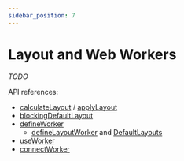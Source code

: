 ```yaml
---
sidebar_position: 7
---
```


# Layout and Web Workers

*TODO*

API references:
  - [calculateLayout](/docs/api/workspace/functions/calculateLayout) / [applyLayout](/docs/api/workspace/functions/applyLayout)
  - [blockingDefaultLayout](/docs/api/workspace/functions/blockingDefaultLayout)
  - [defineWorker](/docs/api/workspace/functions/defineWorker)
    - [defineLayoutWorker](/docs/api/workspace/functions/defineLayoutWorker) and [DefaultLayouts](/docs/api/layout.worker/classes/DefaultLayouts)
  - [useWorker](/docs/api/workspace/functions/useWorker)
  - [connectWorker](/docs/api/worker-protocol/functions/connectWorker)
